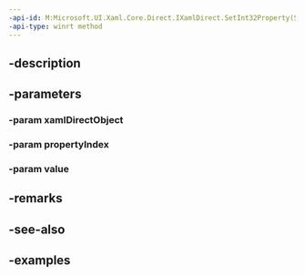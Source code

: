 ```yaml
---
-api-id: M:Microsoft.UI.Xaml.Core.Direct.IXamlDirect.SetInt32Property(System.Object,Microsoft.UI.Xaml.Core.Direct.XamlPropertyIndex,System.Int32)
-api-type: winrt method
---
```


## -description

## -parameters

### -param xamlDirectObject

### -param propertyIndex

### -param value

## -remarks

## -see-also

## -examples

